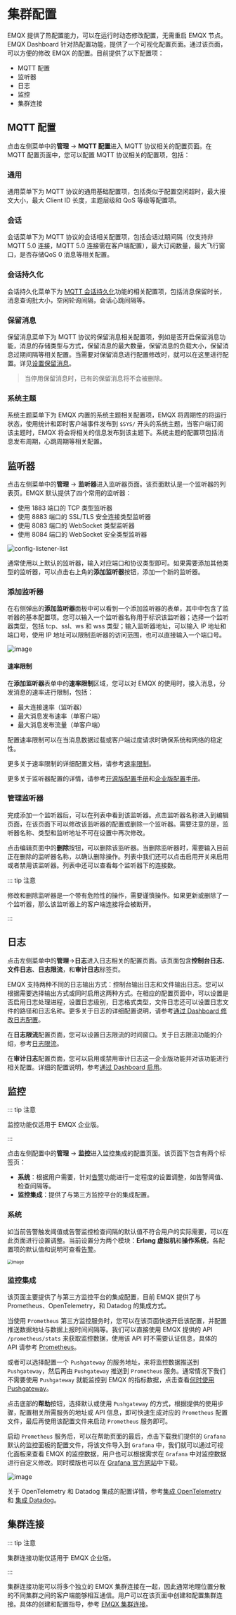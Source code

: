 # 集群配置

EMQX 提供了热配置能力，可以在运行时动态修改配置，无需重启 EMQX 节点。EMQX Dashboard 针对热配置功能，提供了一个可视化配置页面。通过该页面，可以方便的修改 EMQX 的配置。目前提供了以下配置项：

- MQTT 配置
- 监听器
- 日志
- 监控
- 集群连接

## MQTT 配置

点击左侧菜单中的**管理** -> **MQTT 配置**进入 MQTT 协议相关的配置页面。在 MQTT 配置页面中，您可以配置 MQTT 协议相关的配置项，包括：

### 通用

通用菜单下为 MQTT 协议的通用基础配置项，包括类似于配置空闲超时，最大报文大小，最大 Client ID 长度，主题层级和 QoS 等级等配置项。

### 会话

会话菜单下为 MQTT 协议的会话相关配置项，包括会话过期间隔（仅支持非 MQTT 5.0 连接，MQTT 5.0 连接需在客户端配置），最大订阅数量，最大飞行窗口，是否存储QoS 0 消息等相关配置。

### 会话持久化

会话持久化菜单下为 [MQTT 会话持久化](../durability/durability_introduction.md)功能的相关配置项，包括消息保留时长，消息查询批大小，空闲轮询间隔，会话心跳间隔等。

### 保留消息

保留消息菜单下为 MQTT 协议的保留消息相关配置项，例如是否开启保留消息功能，消息的存储类型与方式，保留消息的最大数量，保留消息的负载大小，保留消息过期间隔等相关配置。当需要对保留消息进行配置修改时，就可以在这里进行配置。详见[设置保留消息](./retained.md#设置保留消息)。

> 当停用保留消息时，已有的保留消息将不会被删除。

### 系统主题

系统主题菜单下为 EMQX 内置的系统主题相关配置项，EMQX 将周期性的将运行状态，使用统计和即时客户端事件发布到 `$SYS/` 开头的系统主题，当客户端订阅该主题时，EMQX 将会将相关的信息发布到该主题下。系统主题的配置项包括消息发布周期，心跳周期等相关配置。

## 监听器

点击左侧菜单中的**管理** -> **监听器**进入监听器页面。该页面默认是一个监听器的列表页。EMQX 默认提供了四个常用的监听器：

- 使用 1883 端口的 TCP 类型监听器
- 使用 8883 端口的 SSL/TLS 安全连接类型监听器
- 使用 8083 端口的 WebSocket 类型监听器
- 使用 8084 端口的 WebSocket 安全类型监听器

![config-listener-list](/Users/emqx/Documents/GitHub/emqx-docs/zh_CN/dashboard/assets/config-listener-list.png)

通常使用以上默认的监听器，输入对应端口和协议类型即可。如果需要添加其他类型的监听器，可以点击右上角的**添加监听器**按钮，添加一个新的监听器。

### 添加监听器

在右侧弹出的**添加监听器**面板中可以看到一个添加监听器的表单，其中中包含了监听器的基本配置项。您可以输入一个监听器名称用于标识该监听器；选择一个监听器类型，包括 tcp、ssl、ws 和 wss 类型；输入监听器地址，可以输入 IP 地址和端口号，使用 IP 地址可以限制监听器的访问范围，也可以直接输入一个端口号。

![image](/Users/emqx/Documents/GitHub/emqx-docs/zh_CN/dashboard/assets/config-listener-add.png)

#### 速率限制

在**添加监听器**表单中的**速率限制**区域，您可以对 EMQX 的使用时，接入消息，分发消息的速率进行限制，包括：

- 最大连接速率（监听器）
- 最大消息发布速率（单客户端）
- 最大消息发布流量（单客户端）

配置速率限制可以在当消息数据过载或客户端过度请求时确保系统和网络的稳定性。

更多关于速率限制的详细配置文档，请参考[速率限制](../rate-limit/rate-limit.md)。

更多关于监听器配置的详情，请参考[开源版配置手册](https://docs.emqx.com/zh/emqx/v@CE_VERSION@/hocon/)和[企业版配置手册](https://docs.emqx.com/zh/enterprise/v@EE_VERSION@/hocon/)。

### 管理监听器

完成添加一个监听器后，可以在列表中看到该监听器。点击监听器名称进入到编辑页面，在该页面下可以修改该监听器的配置或删除一个监听器。需要注意的是，监听器名称、类型和监听地址不可在设置中再次修改。

点击编辑页面中的**删除**按钮，可以删除该监听器。当删除监听器时，需要输入目前正在删除的监听器名称，以确认删除操作。列表中我们还可以点击启用开关来启用或者禁用该监听器。列表中还可以查看每个监听器下的连接数。

::: tip 注意

修改和删除监听器是一个带有危险性的操作，需要谨慎操作。如果更新或删除了一个监听器，那么该监听器上的客户端连接将会被断开。

:::

## 日志

点击左侧菜单中的**管理**->**日志**进入日志相关的配置页面。该页面包含**控制台日志**、**文件日志**、**日志限流**，和**审计日志**标签页。

EMQX 支持两种不同的日志输出方式：控制台输出日志和文件输出日志。您可以根据需要选择输出方式或同时启用这两种方式。在相应的配置页面中，可以设置是否启用日志处理进程，设置日志级别，日志格式类型，文件日志还可以设置日志文件的路径和日志名称。更多关于日志的详细配置说明，请参考[通过 Dashboard 修改日志配置](../observability/log.md#通过-dashboard-修改日志配置)。

在**日志限流**配置页面，您可以设置日志限流的时间窗口。关于日志限流功能的介绍，参考[日志限流](../observability/log.md#日志限流)。

在**审计日志**配置页面，您可以启用或禁用审计日志这一企业版功能并对该功能进行相关配置。详细的配置说明，参考[通过 Dashboard 启用](./audit-log.md#通过-dashboard-启用)。

## 监控

::: tip 注意

监控功能仅适用于 EMQX 企业版。

:::

点击左侧配置中的**管理** -> **监控**进入监控集成的配置页面。该页面下包含有两个标签页：

- **系统**：根据用户需要，针对[告警](./diagnose.md#告警)功能进行一定程度的设置调整，如告警阈值、检查间隔等。
- **监控集成**：提供了与第三方监控平台的集成配置。

### 系统

如当前告警触发阈值或告警监控检查间隔的默认值不符合用户的实际需要，可以在此页面进行设置调整。当前设置分为两个模块：**Erlang 虚拟机**和**操作系统**，各配置项的默认值和说明可查看[告警](https://docs.emqx.com/zh/emqx/latest/observability/alarms.html)。

<img src="/Users/emqx/Documents/GitHub/emqx-docs/zh_CN/dashboard/assets/monitoring-system.png" alt="image" style="zoom:67%;" />

### 监控集成

该页面主要提供了与第三方监控平台的集成配置，目前 EMQX 提供了与 Prometheus、OpenTelemetry，和 Datadog 的集成方式。

当使用 `Prometheus` 第三方监控服务时，您可以在该页面快速开启该配置，并配置推送数据地址与数据上报时间间隔等。我们可以直接使用 EMQX 提供的 API `/prometheus/stats` 来获取监控数据，使用该 API 时不需要认证信息，具体的 API 请参考 [Prometheus](../observability/prometheus.md)。

或者可以选择配置一个 `Pushgateway` 的服务地址，来将监控数据推送到 `Pushgateway`，然后再由 `Pushgateway` 推送到 `Prometheus` 服务。通常情况下我们不需要使用 `Pushgateway` 就能监控到 EMQX 的指标数据，点击查看[何时使用 Pushgateway](https://prometheus.io/docs/practices/pushing/)。

点击底部的**帮助**按钮，选择默认或使用 `Pushgateway` 的方式，根据提供的使用步骤，配置相关所需服务的地址或 API 信息，即可快速生成对应的 `Prometheus` 配置文件，最后再使用该配置文件来启动 `Prometheus` 服务即可。

启动 `Prometheus` 服务后，可以在帮助页面的最后，点击下载我们提供的 `Grafana` 默认的监控面板的配置文件，将该文件导入到 `Grafana` 中，我们就可以通过可视化面板来查看 EMQX 的监控数据，用户也可以根据需求在 `Grafana` 中对监控数据进行自定义修改。同时模版也可以在 [Grafana 官方网站](https://grafana.com/grafana/dashboards/17446-emqx/)中下载。

![image](https://docs.emqx.com/assets/emqx-grafana.OnkGjqvG.jpg)

关于 OpenTelemetry 和 Datadog 集成的配置详情，参考[集成 OpenTelemetry](../observability/open-telemetry/open-telemetry.md) 和 [集成 Datadog](../observability/datadog.md)。

## 集群连接

::: tip 注意

集群连接功能仅适用于 EMQX 企业版。

:::

集群连接功能可以将多个独立的 EMQX 集群连接在一起，因此通常地理位置分散的不同集群之间的客户端能够相互通信。用户可以在该页面中创建和配置集群连接。具体的创建和配置指导，参考 [EMQX 集群连接](../cluster-linking/introduction.md)。